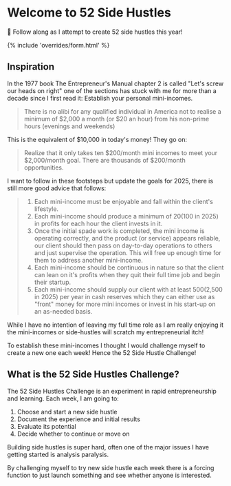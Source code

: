 # Welcome to 52 Side Hustles

🚀 Follow along as I attempt to create 52 side hustles this year!

{% include 'overrides/form.html' %}

## Inspiration

In the 1977 book The Entrepreneur's Manual chapter 2 is called "Let's screw our heads on right" one of the sections has stuck with me for more than a decade since I first read it: Establish your personal mini-incomes.

> There is no alibi for any qualified individual in America not to realise a minimum of $2,000 a month (or $20 an hour) from his non-prime hours (evenings and weekends)

This is the equivalent of $10,000 in today's money! They go on:

> Realize that it only takes ten $200/month mini incomes to meet your $2,000/month goal. There are thousands of $200/month opportunities.

I want to follow in these footsteps but update the goals for 2025, there is still more good advice that follows:

> 1. Each mini-income must be enjoyable and fall within the client's lifestyle.
> 2. Each mini-income should produce a minimum of $20 ($100 in 2025) in profits for each hour the client invests in it.
> 3. Once the initial spade work is completed, the mini income is operating correctly, and the product (or service) appears reliable, our client should then pass on day-to-day operations to others and just supervise the operation. This will free up enough time for them to address another mini-income.
> 4. Each mini-income should be continuous in nature so that the client can lean on it's profits when they quit their full time job and begin their startup.
> 5. Each mini-income should supply our client with at least $500 ($2,500 in 2025) per year in cash reserves which they can either use as "front" money for more mini incomes or invest in his start-up on an as-needed basis.

While I have no intention of leaving my full time role as I am really enjoying it the mini-incomes or side-hustles will scratch my entrepreneurial itch!

To establish these mini-incomes I thought I would challenge myself to create a new one each week! Hence the 52 Side Hustle Challenge!

## What is the 52 Side Hustles Challenge?

The 52 Side Hustles Challenge is an experiment in rapid entrepreneurship and learning. Each week, I am going to:

1. Choose and start a new side hustle
2. Document the experience and initial results
3. Evaluate its potential
4. Decide whether to continue or move on

Building side hustles is super hard, often one of the major issues I have getting started is analysis paralysis.

By challenging myself to try new side hustle each week there is a forcing function to just launch something and see whether anyone is interested.

